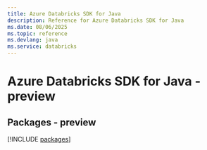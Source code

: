 ```yaml
---
title: Azure Databricks SDK for Java
description: Reference for Azure Databricks SDK for Java
ms.date: 08/06/2025
ms.topic: reference
ms.devlang: java
ms.service: databricks
---
```

# Azure Databricks SDK for Java - preview
## Packages - preview
[!INCLUDE [packages](databricks-index.md)]